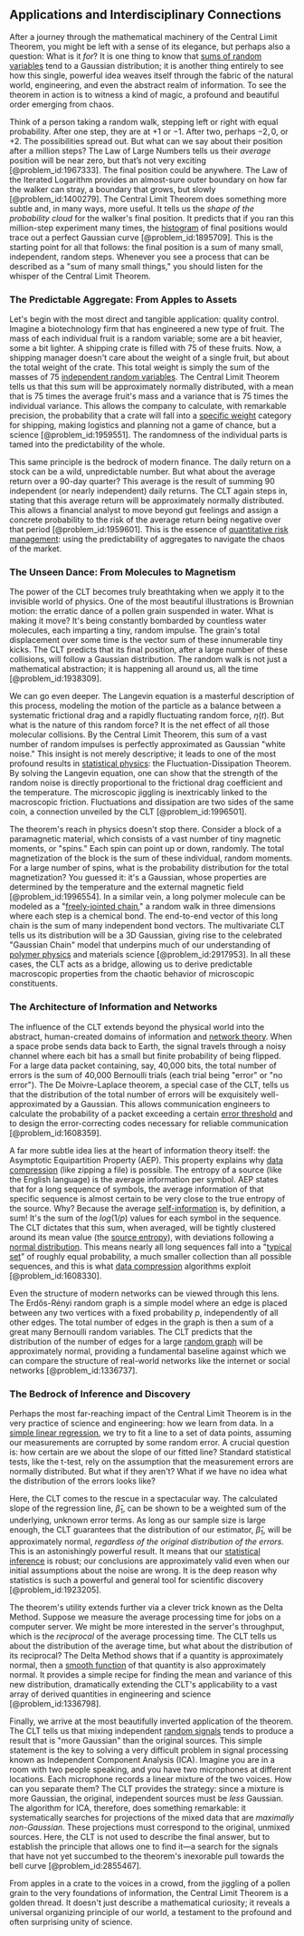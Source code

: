 ## Applications and Interdisciplinary Connections

After a journey through the mathematical machinery of the Central Limit Theorem, you might be left with a sense of its elegance, but perhaps also a question: What is it *for*? It is one thing to know that [sums of random variables](@article_id:261877) tend to a Gaussian distribution; it is another thing entirely to see how this single, powerful idea weaves itself through the fabric of the natural world, engineering, and even the abstract realm of information. To see the theorem in action is to witness a kind of magic, a profound and beautiful order emerging from chaos.

Think of a person taking a random walk, stepping left or right with equal probability. After one step, they are at $+1$ or $-1$. After two, perhaps $-2, 0,$ or $+2$. The possibilities spread out. But what can we say about their position after a million steps? The Law of Large Numbers tells us their *average* position will be near zero, but that’s not very exciting [@problem_id:1967333]. The final position could be anywhere. The Law of the Iterated Logarithm provides an almost-sure outer boundary on how far the walker can stray, a boundary that grows, but slowly [@problem_id:1400279]. The Central Limit Theorem does something more subtle and, in many ways, more useful. It tells us the *shape of the probability cloud* for the walker's final position. It predicts that if you ran this million-step experiment many times, the [histogram](@article_id:178282) of final positions would trace out a perfect Gaussian curve [@problem_id:1895709]. This is the starting point for all that follows: the final position is a sum of many small, independent, random steps. Whenever you see a process that can be described as a "sum of many small things," you should listen for the whisper of the Central Limit Theorem.

### The Predictable Aggregate: From Apples to Assets

Let's begin with the most direct and tangible application: quality control. Imagine a biotechnology firm that has engineered a new type of fruit. The mass of each individual fruit is a random variable; some are a bit heavier, some a bit lighter. A shipping crate is filled with 75 of these fruits. Now, a shipping manager doesn't care about the weight of a single fruit, but about the total weight of the crate. This total weight is simply the sum of the masses of 75 [independent random variables](@article_id:273402). The Central Limit Theorem tells us that this sum will be approximately normally distributed, with a mean that is 75 times the average fruit's mass and a variance that is 75 times the individual variance. This allows the company to calculate, with remarkable precision, the probability that a crate will fall into a [specific weight](@article_id:274617) category for shipping, making logistics and planning not a game of chance, but a science [@problem_id:1959551]. The randomness of the individual parts is tamed into the predictability of the whole.

This same principle is the bedrock of modern finance. The daily return on a stock can be a wild, unpredictable number. But what about the average return over a 90-day quarter? This average is the result of summing 90 independent (or nearly independent) daily returns. The CLT again steps in, stating that this average return will be approximately normally distributed. This allows a financial analyst to move beyond gut feelings and assign a concrete probability to the risk of the average return being negative over that period [@problem_id:1959601]. This is the essence of [quantitative risk management](@article_id:271226): using the predictability of aggregates to navigate the chaos of the market.

### The Unseen Dance: From Molecules to Magnetism

The power of the CLT becomes truly breathtaking when we apply it to the invisible world of physics. One of the most beautiful illustrations is Brownian motion: the erratic dance of a pollen grain suspended in water. What is making it move? It's being constantly bombarded by countless water molecules, each imparting a tiny, random impulse. The grain's total displacement over some time is the vector sum of these innumerable tiny kicks. The CLT predicts that its final position, after a large number of these collisions, will follow a Gaussian distribution. The random walk is not just a mathematical abstraction; it is happening all around us, all the time [@problem_id:1938309].

We can go even deeper. The Langevin equation is a masterful description of this process, modeling the motion of the particle as a balance between a systematic frictional drag and a rapidly fluctuating random force, $\eta(t)$. But what is the nature of this random force? It is the net effect of all those molecular collisions. By the Central Limit Theorem, this sum of a vast number of random impulses is perfectly approximated as Gaussian "white noise." This insight is not merely descriptive; it leads to one of the most profound results in [statistical physics](@article_id:142451): the Fluctuation-Dissipation Theorem. By solving the Langevin equation, one can show that the strength of the random noise is directly proportional to the frictional drag coefficient and the temperature. The microscopic jiggling is inextricably linked to the macroscopic friction. Fluctuations and dissipation are two sides of the same coin, a connection unveiled by the CLT [@problem_id:1996501].

The theorem's reach in physics doesn't stop there. Consider a block of a paramagnetic material, which consists of a vast number of tiny magnetic moments, or "spins." Each spin can point up or down, randomly. The total magnetization of the block is the sum of these individual, random moments. For a large number of spins, what is the probability distribution for the total magnetization? You guessed it: it's a Gaussian, whose properties are determined by the temperature and the external magnetic field [@problem_id:1996554]. In a similar vein, a long polymer molecule can be modeled as a "[freely-jointed chain](@article_id:169353)," a random walk in three dimensions where each step is a chemical bond. The end-to-end vector of this long chain is the sum of many independent bond vectors. The multivariate CLT tells us its distribution will be a 3D Gaussian, giving rise to the celebrated "Gaussian Chain" model that underpins much of our understanding of [polymer physics](@article_id:144836) and materials science [@problem_id:2917953]. In all these cases, the CLT acts as a bridge, allowing us to derive predictable macroscopic properties from the chaotic behavior of microscopic constituents.

### The Architecture of Information and Networks

The influence of the CLT extends beyond the physical world into the abstract, human-created domains of information and [network theory](@article_id:149534). When a space probe sends data back to Earth, the signal travels through a noisy channel where each bit has a small but finite probability of being flipped. For a large data packet containing, say, 40,000 bits, the total number of errors is the sum of 40,000 Bernoulli trials (each trial being "error" or "no error"). The De Moivre-Laplace theorem, a special case of the CLT, tells us that the distribution of the total number of errors will be exquisitely well-approximated by a Gaussian. This allows communication engineers to calculate the probability of a packet exceeding a certain [error threshold](@article_id:142575) and to design the error-correcting codes necessary for reliable communication [@problem_id:1608359].

A far more subtle idea lies at the heart of information theory itself: the Asymptotic Equipartition Property (AEP). This property explains why [data compression](@article_id:137206) (like zipping a file) is possible. The entropy of a source (like the English language) is the average information per symbol. AEP states that for a long sequence of symbols, the average information of that specific sequence is almost certain to be very close to the true entropy of the source. Why? Because the average [self-information](@article_id:261556) is, by definition, a sum! It's the sum of the $log(1/p)$ values for each symbol in the sequence. The CLT dictates that this sum, when averaged, will be tightly clustered around its mean value (the [source entropy](@article_id:267524)), with deviations following a [normal distribution](@article_id:136983). This means nearly all long sequences fall into a "[typical set](@article_id:269008)" of roughly equal probability, a much smaller collection than all possible sequences, and this is what [data compression](@article_id:137206) algorithms exploit [@problem_id:1608330].

Even the structure of modern networks can be viewed through this lens. The Erdős-Rényi random graph is a simple model where an edge is placed between any two vertices with a fixed probability $p$, independently of all other edges. The total number of edges in the graph is then a sum of a great many Bernoulli random variables. The CLT predicts that the distribution of the number of edges for a large [random graph](@article_id:265907) will be approximately normal, providing a fundamental baseline against which we can compare the structure of real-world networks like the internet or social networks [@problem_id:1336737].

### The Bedrock of Inference and Discovery

Perhaps the most far-reaching impact of the Central Limit Theorem is in the very practice of science and engineering: how we learn from data. In a [simple linear regression](@article_id:174825), we try to fit a line to a set of data points, assuming our measurements are corrupted by some random error. A crucial question is: how certain are we about the slope of our fitted line? Standard statistical tests, like the t-test, rely on the assumption that the measurement errors are normally distributed. But what if they aren't? What if we have no idea what the distribution of the errors looks like?

Here, the CLT comes to the rescue in a spectacular way. The calculated slope of the regression line, $\hat{\beta}_1$, can be shown to be a weighted sum of the underlying, unknown error terms. As long as our sample size is large enough, the CLT guarantees that the distribution of our estimator, $\hat{\beta}_1$, will be approximately normal, *regardless of the original distribution of the errors*. This is an astonishingly powerful result. It means that our [statistical inference](@article_id:172253) is robust; our conclusions are approximately valid even when our initial assumptions about the noise are wrong. It is the deep reason why statistics is such a powerful and general tool for scientific discovery [@problem_id:1923205].

The theorem's utility extends further via a clever trick known as the Delta Method. Suppose we measure the average processing time for jobs on a computer server. We might be more interested in the server's throughput, which is the *reciprocal* of the average processing time. The CLT tells us about the distribution of the average time, but what about the distribution of its reciprocal? The Delta Method shows that if a quantity is approximately normal, then a [smooth function](@article_id:157543) of that quantity is also approximately normal. It provides a simple recipe for finding the mean and variance of this new distribution, dramatically extending the CLT's applicability to a vast array of derived quantities in engineering and science [@problem_id:1336798].

Finally, we arrive at the most beautifully inverted application of the theorem. The CLT tells us that mixing independent [random signals](@article_id:262251) tends to produce a result that is "more Gaussian" than the original sources. This simple statement is the key to solving a very difficult problem in signal processing known as Independent Component Analysis (ICA). Imagine you are in a room with two people speaking, and you have two microphones at different locations. Each microphone records a linear mixture of the two voices. How can you separate them? The CLT provides the strategy: since a mixture is more Gaussian, the original, independent sources must be *less* Gaussian. The algorithm for ICA, therefore, does something remarkable: it systematically searches for projections of the mixed data that are *maximally non-Gaussian*. These projections must correspond to the original, unmixed sources. Here, the CLT is not used to describe the final answer, but to establish the principle that allows one to find it—a search for the signals that have not yet succumbed to the theorem's inexorable pull towards the bell curve [@problem_id:2855467].

From apples in a crate to the voices in a crowd, from the jiggling of a pollen grain to the very foundations of information, the Central Limit Theorem is a golden thread. It doesn't just describe a mathematical curiosity; it reveals a universal organizing principle of our world, a testament to the profound and often surprising unity of science.